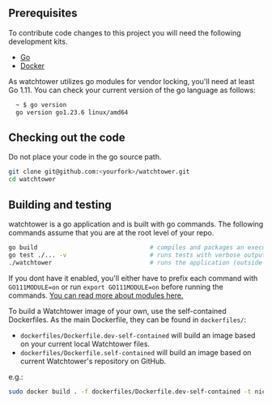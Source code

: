 ## Prerequisites

To contribute code changes to this project you will need the following development kits.

* [Go](https://golang.org/doc/install)
* [Docker](https://docs.docker.com/engine/installation/)

As watchtower utilizes go modules for vendor locking, you'll need at least Go 1.11.
You can check your current version of the go language as follows:

```bash
  ~ $ go version
  go version go1.23.6 linux/amd64
```

## Checking out the code

Do not place your code in the go source path.

```bash
git clone git@github.com:<yourfork>/watchtower.git
cd watchtower
```

## Building and testing

watchtower is a go application and is built with go commands. The following commands assume that you are at the root level of your repo.

```bash
go build                               # compiles and packages an executable binary, watchtower
go test ./... -v                       # runs tests with verbose output
./watchtower                           # runs the application (outside of a container)
```

If you dont have it enabled, you'll either have to prefix each command with `GO111MODULE=on` or run `export GO111MODULE=on` before running the commands. [You can read more about modules here.](https://github.com/golang/go/wiki/Modules)

To build a Watchtower image of your own, use the self-contained Dockerfiles. As the main Dockerfile, they can be found in `dockerfiles/`:

* `dockerfiles/Dockerfile.dev-self-contained` will build an image based on your current local Watchtower files.
* `dockerfiles/Dockerfile.self-contained` will build an image based on current Watchtower's repository on GitHub.

e.g.:

```bash
sudo docker build . -f dockerfiles/Dockerfile.dev-self-contained -t nickfedor/watchtower # to build an image from local files
```
